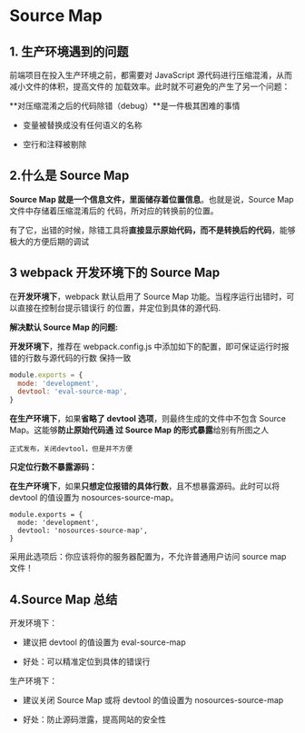 # Source Map

## 1. 生产环境遇到的问题

前端项目在投入生产环境之前，都需要对 JavaScript 源代码进行压缩混淆，从而减小文件的体积，提高文件的 加载效率。此时就不可避免的产生了另一个问题：

 **对压缩混淆之后的代码除错（debug）**是一件极其困难的事情

- 变量被替换成没有任何语义的名称

- 空行和注释被剔除

## 2.什么是 Source Map

**Source Map 就是一个信息文件，里面储存着位置信息**。也就是说，Source Map 文件中存储着压缩混淆后的 代码，所对应的转换前的位置。 

有了它，出错的时候，除错工具将**直接显示原始代码，而不是转换后的代码**，能够极大的方便后期的调试

## 3 webpack 开发环境下的 Source Map

在**开发环境下**，webpack 默认启用了 Source Map 功能。当程序运行出错时，可以直接在控制台提示错误行 的位置，并定位到具体的源代码.

 **解决默认 Source Map 的问题:**

**开发环境下**，推荐在 webpack.config.js 中添加如下的配置，即可保证运行时报错的行数与源代码的行数 保持一致

```js
module.exports = {
  mode: 'development',
  devtool: 'eval-source-map',
}

```

**在生产环境下**，如果**省略了 devtool 选项**，则最终生成的文件中不包含 Source Map。这能够**防止原始代码通 过 Source Map 的形式暴露**给别有所图之人

```
正式发布，关闭devtool，但是并不方便
```

**只定位行数不暴露源码：**

**在生产环境下**，如果**只想定位报错的具体行数**，且不想暴露源码。此时可以将 devtool 的值设置为 nosources-source-map。

```
module.exports = {
  mode: 'development',
  devtool: 'nosources-source-map',
}
```

采用此选项后：你应该将你的服务器配置为，不允许普通用户访问 source map 文件！

## 4.Source Map 总结

开发环境下：

- 建议把 devtool 的值设置为 eval-source-map

- 好处：可以精准定位到具体的错误行

生产环境下：

- 建议关闭 Source Map 或将 devtool 的值设置为 nosources-source-map

- 好处：防止源码泄露，提高网站的安全性

